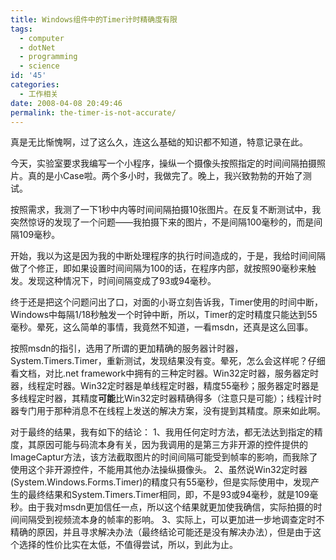 ```yaml
---
title: Windows组件中的Timer计时精确度有限
tags:
  - computer
  - dotNet
  - programming
  - science
id: '45'
categories:
  - 工作相关
date: 2008-04-08 20:49:46
permalink: the-timer-is-not-accurate/
---
```


真是无比惭愧啊，过了这么久，连这么基础的知识都不知道，特意记录在此。

今天，实验室要求我编写一个小程序，操纵一个摄像头按照指定的时间间隔拍摄照片。真的是小Case啦。两个多小时，我做完了。晚上，我兴致勃勃的开始了测试。

按照需求，我测了一下1秒中内等时间间隔拍摄10张图片。在反复不断测试中，我突然惊讶的发现了一个问题——我拍摄下来的图片，不是间隔100毫秒的，而是间隔109毫秒。

开始，我以为这是因为我的中断处理程序的执行时间造成的，于是，我给时间间隔做了个修正，即如果设置时间间隔为100的话，在程序内部，就按照90毫秒来触发。发现这种情况下，时间间隔变成了93或94毫秒。

终于还是把这个问题问出了口，对面的小哥立刻告诉我，Timer使用的时间中断，Windows中每隔1/18秒触发一个时钟中断，所以，Timer的定时精度只能达到55毫秒。晕死，这么简单的事情，我竟然不知道，一看msdn，还真是这么回事。

按照msdn的指引，选用了所谓的更加精确的服务器计时器，System.Timers.Timer，重新测试，发现结果没有变。晕死，怎么会这样呢？仔细看文档，对比.net framework中拥有的三种定时器。Win32定时器，服务器定时器，线程定时器。Win32定时器是单线程定时器，精度55毫秒；服务器定时器是多线程定时器，其精度**可能**比Win32定时器精确得多（注意只是可能）；线程计时器专门用于那种消息不在线程上发送的解决方案，没有提到其精度。原来如此啊。

对于最终的结果，我有如下的结论：
1、我用任何定时方法，都无法达到指定的精度，其原因可能与码流本身有关，因为我调用的是第三方非开源的控件提供的ImageCaptur方法，该方法截取图片的时间间隔可能受到帧率的影响，而我除了使用这个非开源控件，不能用其他办法操纵摄像头。
2、虽然说Win32定时器(System.Windows.Forms.Timer)的精度只有55毫秒，但是实际使用中，发现产生的最终结果和System.Timers.Timer相同，即，不是93或94毫秒，就是109毫秒。由于我对msdn更加信任一点，所以这个结果就更加使我确信，实际拍摄的时间间隔受到视频流本身的帧率的影响。
3、实际上，可以更加进一步地调查定时不精确的原因，并且寻求解决办法（最终结论可能还是没有解决办法），但是由于这个选择的性价比实在太低，不值得尝试，所以，到此为止。